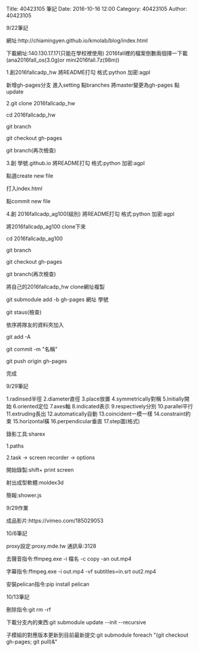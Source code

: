 Title: 40423105 筆記
Date: 2016-10-16 12:00
Category: 40423105
Author: 40423105


<!-- PELICAN_END_SUMMARY -->



<p>9/22筆記</p>

<p>網址:http://chiamingyen.github.io/kmolab/blog/index.html</p>

<p>下載網址:140.130.17.17(只能在學校裡使用) 2016fall裡的檔案倒數兩個擇一下載(ana2016fall_os(3.0g)or mini2016fall.7z(98m))</p>

<p>1.創2016fallcadp_hw 將README打勾 格式:python 加密:agpl</p>

<p> 新增gh-pages分支 進入setting 點branches 將master變更為gh-pages 點update</p>

<p>2.git clone 2016fallcadp_hw</p>

<p>  cd 2016fallcadp_hw</p>

<p>git branch</p>

<p>git checkout gh-pages</p>

<p>git branch(再次檢查)</p>

<p>3.創 學號.github.io  將README打勾 格式:python 加密:agpl</p>

<p>點選create new file </p>

<p>打入index.html</p>

<p>點commit new file</p>

<p>4.創 2016fallcadp_ag100(組別)  將README打勾 格式:python 加密:agpl</p>

<p>將2016fallcadp_ag100 clone下來</p>

<p>cd 2016fallcadp_ag100</p>

<p>git branch</p>

<p>git checkout gh-pages</p>

<p>git branch(再次檢查)</p>

<p>將自己的2016fallcadp_hw clone網址複製</p>

<p>git submodule add -b gh-pages 網址 學號</p>

<p>git staus(檢查)</p>

<p> 依序將隊友的資料夾加入</p>

<p>git add -A</p>

<p>git commit -m "名稱"</p>

<p> git push origin gh-pages</p>

<p> 完成 </p>

<p> 9/29筆記 </p>

<p>1.radinsed半徑 2.diameter直徑 3.place放置 4.symmetrically對稱 5.lnitially開始 6.oriented定位 7.axes軸
  8.indicated表示 9.respectively分別 10.parallel平行 11.extruding長出 12.automatically自動 13.coincident一模一樣
  14.constraint約束 15.horizontal橫 16.perpendicular垂直 17.step圖(格式) </p>

<p> 錄影工具:sharex</p>

<p>   1.paths </p>

<p> 2.task → screen   recorder →  options</p>

<p> 開始錄製:shift+ print screen </p>

<p> 射出成型軟體:moldex3d</p>

<p>簡報:shower.js  </p>

<p>9/29作業</p>

<p>成品影片:https://vimeo.com/185029053 </p>

<p>10/6筆記</p>

<p> proxy設定:proxy.mde.tw 通訊阜:3128</p>

<p>去聲音指令:ffmpeg.exe -i 檔名 -c copy -an out.mp4</p>

<p>字幕指令:ffmpeg.exe -i out.mp4 -vf subtitles=in.srt out2.mp4</p>

<p>安裝pelican指令:pip install pelican</p>

<p>10/13筆記</p>	
	
<p>刪除指令:git rm -rf </p>

<p>下載分支內的東西:git submodule update --init --recursive</p>

<p>子模組的對應版本更新到目前最新提交:git submodule foreach "(git checkout gh-pages; git pull)&"</p>

